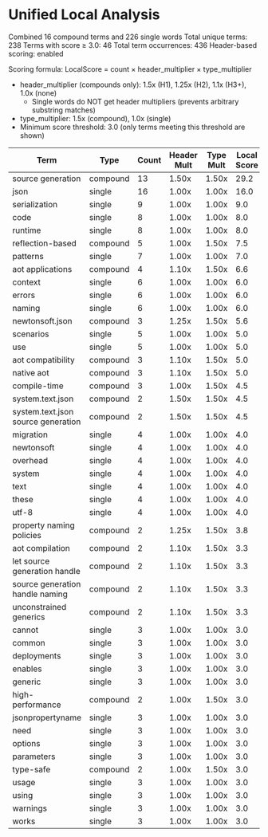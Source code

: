 # Unified Local Analysis

Combined 16 compound terms and 226 single words
Total unique terms: 238
Terms with score ≥ 3.0: 46
Total term occurrences: 436
Header-based scoring: enabled

Scoring formula: LocalScore = count × header_multiplier × type_multiplier
- header_multiplier (compounds only): 1.5x (H1), 1.25x (H2), 1.1x (H3+), 1.0x (none)
  - Single words do NOT get header multipliers (prevents arbitrary substring matches)
- type_multiplier: 1.5x (compound), 1.0x (single)
- Minimum score threshold: 3.0 (only terms meeting this threshold are shown)

| Term | Type | Count | Header Mult | Type Mult | Local Score |
|------|------|-------|-------------|-----------|-------------|
| source generation | compound | 13 | 1.50x | 1.50x | 29.2 |
| json | single | 16 | 1.00x | 1.00x | 16.0 |
| serialization | single | 9 | 1.00x | 1.00x | 9.0 |
| code | single | 8 | 1.00x | 1.00x | 8.0 |
| runtime | single | 8 | 1.00x | 1.00x | 8.0 |
| reflection-based | compound | 5 | 1.00x | 1.50x | 7.5 |
| patterns | single | 7 | 1.00x | 1.00x | 7.0 |
| aot applications | compound | 4 | 1.10x | 1.50x | 6.6 |
| context | single | 6 | 1.00x | 1.00x | 6.0 |
| errors | single | 6 | 1.00x | 1.00x | 6.0 |
| naming | single | 6 | 1.00x | 1.00x | 6.0 |
| newtonsoft.json | compound | 3 | 1.25x | 1.50x | 5.6 |
| scenarios | single | 5 | 1.00x | 1.00x | 5.0 |
| use | single | 5 | 1.00x | 1.00x | 5.0 |
| aot compatibility | compound | 3 | 1.10x | 1.50x | 5.0 |
| native aot | compound | 3 | 1.10x | 1.50x | 5.0 |
| compile-time | compound | 3 | 1.00x | 1.50x | 4.5 |
| system.text.json | compound | 2 | 1.50x | 1.50x | 4.5 |
| system.text.json source generation | compound | 2 | 1.50x | 1.50x | 4.5 |
| migration | single | 4 | 1.00x | 1.00x | 4.0 |
| newtonsoft | single | 4 | 1.00x | 1.00x | 4.0 |
| overhead | single | 4 | 1.00x | 1.00x | 4.0 |
| system | single | 4 | 1.00x | 1.00x | 4.0 |
| text | single | 4 | 1.00x | 1.00x | 4.0 |
| these | single | 4 | 1.00x | 1.00x | 4.0 |
| utf-8 | single | 4 | 1.00x | 1.00x | 4.0 |
| property naming policies | compound | 2 | 1.25x | 1.50x | 3.8 |
| aot compilation | compound | 2 | 1.10x | 1.50x | 3.3 |
| let source generation handle | compound | 2 | 1.10x | 1.50x | 3.3 |
| source generation handle naming | compound | 2 | 1.10x | 1.50x | 3.3 |
| unconstrained generics | compound | 2 | 1.10x | 1.50x | 3.3 |
| cannot | single | 3 | 1.00x | 1.00x | 3.0 |
| common | single | 3 | 1.00x | 1.00x | 3.0 |
| deployments | single | 3 | 1.00x | 1.00x | 3.0 |
| enables | single | 3 | 1.00x | 1.00x | 3.0 |
| generic | single | 3 | 1.00x | 1.00x | 3.0 |
| high-performance | compound | 2 | 1.00x | 1.50x | 3.0 |
| jsonpropertyname | single | 3 | 1.00x | 1.00x | 3.0 |
| need | single | 3 | 1.00x | 1.00x | 3.0 |
| options | single | 3 | 1.00x | 1.00x | 3.0 |
| parameters | single | 3 | 1.00x | 1.00x | 3.0 |
| type-safe | compound | 2 | 1.00x | 1.50x | 3.0 |
| usage | single | 3 | 1.00x | 1.00x | 3.0 |
| using | single | 3 | 1.00x | 1.00x | 3.0 |
| warnings | single | 3 | 1.00x | 1.00x | 3.0 |
| works | single | 3 | 1.00x | 1.00x | 3.0 |

